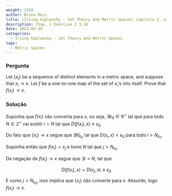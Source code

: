 ```yaml
---
weight: 2318
author: Bruno Reis
title: (Irving Kaplansky - Set Theory And Metric Spaces) Capítulo 2, exercício 2.3.18
description: Chap. 1 Exercise 2.3.18
date: 2022-04-30
categories:
  - Irving Kaplansky - Set Theory And Metric Spaces
tags:
  - Metric Spaces
---
```

### Pergunta
Let $\lbrace x_i \rbrace$ be a sequence of distinct elements in a metric space, and suppose that $x_i \rightarrow x$. Let $f$ be a one-to-one map of the set of $x_i$'s into itself. Prove that $f(x_i) \rightarrow x$.

### Solução
Suponha que $f(x_i)$ não converta para $x$, ou seja, $\exists \epsilon_0 \in \mathbb{R}^+$ tal que para todo $N \in \mathbb{Z}^+$ vai existir $i > N$ tal que $D(f(x_i),x) \geq \epsilon_0$.

Do fato que $\lbrace x_i \rbrace \rightarrow x$ segue que $\exists N_{\epsilon_0}$ tal que $D(x_i,x) < \epsilon_0$ para todo $i > N_{\epsilon_0}$.

Suponha então que $f(x_i) = x_j$ e tome $N$ tal que $j > N_{\epsilon_0}$. 

Da negação de $f(x_i) \rightarrow x$ segue que $\exists i > N$, tal que

$$
D(f(x_i),x) = D(x_j,x) \geq \epsilon_0
$$

E como $j > N_{\epsilon_0}$, isso implica que $\lbrace x_i \rbrace$ não converte para $x$. Absurdo, logo $f(x_i) \rightarrow x$.
